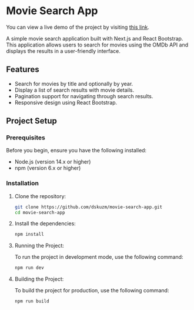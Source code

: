 # Movie Search App

You can view a live demo of the project by visiting [this link](https://dskuzm.github.io/movie-search-app/).


A simple movie search application built with Next.js and React Bootstrap. This application allows users to search for movies using the OMDb API and displays the results in a user-friendly interface.

## Features

- Search for movies by title and optionally by year.
- Display a list of search results with movie details.
- Pagination support for navigating through search results.
- Responsive design using React Bootstrap.

## Project Setup

### Prerequisites

Before you begin, ensure you have the following installed:

- Node.js (version 14.x or higher)
- npm (version 6.x or higher)

### Installation

1. Clone the repository:

    ```sh
    git clone https://github.com/dskuzm/movie-search-app.git
    cd movie-search-app
    ```

2. Install the dependencies:

    ```sh
    npm install 
    ```


3. Running the Project:

   To run the project in development mode, use the following command:
    ```sh
    npm run dev
    ```



4. Building the Project:

   To build the project for production, use the following command:
    ```sh
    npm run build
    ```
